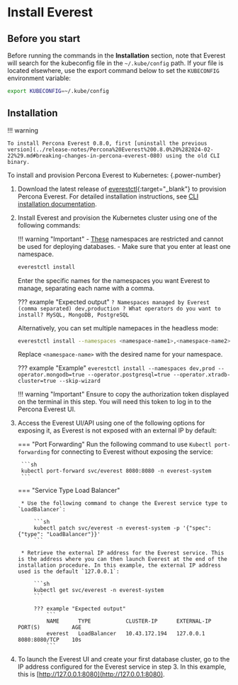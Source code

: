 # Install Everest

## Before you start

Before running the commands in the **Installation** section, note that Everest will search for the kubeconfig file in the `~/.kube/config` path. If your file is located elsewhere, use the export command below to set the `KUBECONFIG` environment variable: 
    
```sh
export KUBECONFIG=~/.kube/config
```

## Installation

!!! warning

    To install Percona Everest 0.8.0, first [uninstall the previous version](../release-notes/Percona%20Everest%200.8.0%20%282024-02-22%29.md#breaking-changes-in-percona-everest-080) using the old CLI binary.

To install and provision Percona Everest to Kubernetes:
{.power-number}

1. Download the latest release of [everestctl](https://github.com/percona/percona-everest-cli/releases/latest){:target="_blank"} to provision Percona Everest. For detailed installation instructions, see [CLI installation documentation](../install/installEverestCLI).

2. Install Everest and provision the Kubernetes cluster using one of the following commands:

    !!! warning "Important"
        - [These](../use/multi-namespaces.md#default-namespaces-in-percona-everest) namespaces are restricted and cannot be used for deploying databases.
        -  Make sure that you enter at least one namespace.


    ```sh
    everestctl install
    ```

    Enter the specific names for the namespaces you want Everest to manage, separating each name with a comma.

    ??? example "Expected output"
        ```
        ? Namespaces managed by Everest (comma separated) dev,production
        ? What operators do you want to install? MySQL, MongoDB, PostgreSQL        
        ```

    Alternatively, you can set multiple namepaces in the headless mode:

    ```sh
    everestctl install --namespaces <namespace-name1>,<namespace-name2> --operator.mongodb=true --operator.postgresql=true --operator.xtradb-cluster=true --skip-wizard
    ```
    Replace `<namespace-name>` with the desired name for your namespace.

    ??? example "Example"
        ```
        everestctl install --namespaces dev,prod --operator.mongodb=true --operator.postgresql=true --operator.xtradb-cluster=true --skip-wizard
        ```

    !!! warning "Important"
        Ensure to copy the authorization token displayed on the terminal in this step. You will need this token to log in to the Percona Everest UI.    

3. Access the Everest UI/API using one of the following options for exposing it, as Everest is not exposed with an external IP by default:

    === "Port Forwarding"
        Run the following command to use `Kubectl port-forwarding` for connecting to Everest without exposing the service:
                
        ```sh
        kubectl port-forward svc/everest 8080:8080 -n everest-system
        ``` 

    === "Service Type Load Balancer"

        * Use the following command to change the Everest service type to `LoadBalancer`:
                    
            ```sh
            kubectl patch svc/everest -n everest-system -p '{"spec": {"type": "LoadBalancer"}}'
            ```
                    
        * Retrieve the external IP address for the Everest service. This is the address where you can then launch Everest at the end of the installation procedure. In this example, the external IP address used is the default `127.0.0.1`:  
                
            ```sh 
            kubectl get svc/everest -n everest-system
            ```
                    
            ??? example "Expected output"
                ```
                NAME      TYPE           CLUSTER-IP      EXTERNAL-IP     PORT(S)          AGE
                everest   LoadBalancer   10.43.172.194   127.0.0.1       8080:8080/TCP    10s
                ```

4. To launch the Everest UI and create your first database cluster, go to the IP address configured for the Everest service in step 3. In this example, this is [http://127.0.0.1:8080](http://127.0.0.1:8080).
